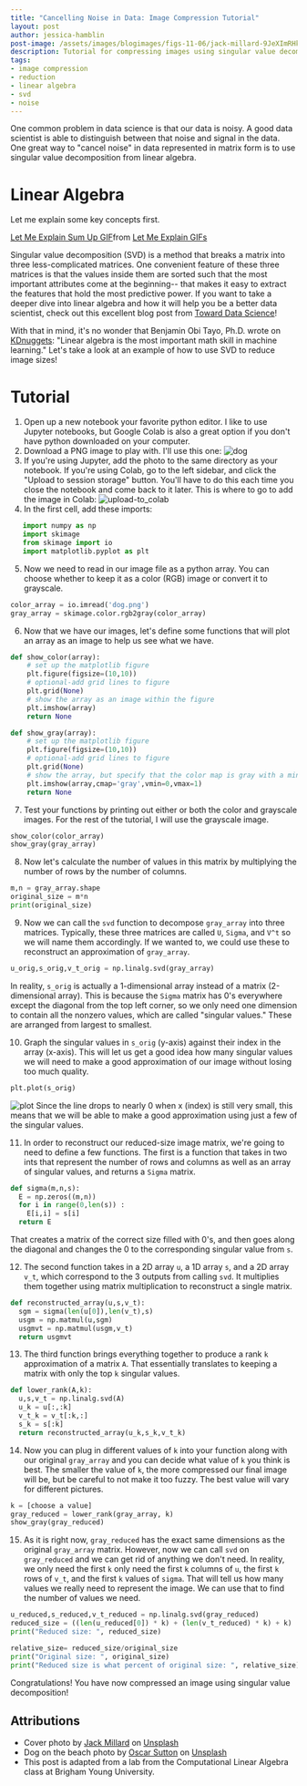 ```yaml
---
title: "Cancelling Noise in Data: Image Compression Tutorial"
layout: post
author: jessica-hamblin
post-image: /assets/images/blogimages/figs-11-06/jack-millard-9JeXImRHkl4-unsplash.jpg
description: Tutorial for compressing images using singular value decomposition.
tags:
- image compression
- reduction
- linear algebra
- svd
- noise
---
```


One common problem  in data science is that our data is noisy. A good data scientist
is able to distinguish between that noise and signal in the data. One great way
to "cancel noise" in data represented in matrix form is to use singular value decomposition
from linear algebra.

# Linear Algebra
Let me explain some key concepts first.
<div class="tenor-gif-embed" data-postid="8939664" data-share-method="host" data-aspect-ratio="1.86047" data-width="100%"><a href="https://tenor.com/view/let-me-explain-sum-up-too-much-i-just-cant-princess-bride-gif-8939664">Let Me Explain Sum Up GIF</a>from <a href="https://tenor.com/search/let+me+explain-gifs">Let Me Explain GIFs</a></div> <script type="text/javascript" async src="https://tenor.com/embed.js"></script>


Singular value decomposition (SVD) is a method that breaks a matrix into three less-complicated
matrices. One convenient feature of these three matrices is that the values inside them are
sorted such that the most important attributes come at the beginning-- that makes it easy to
extract the features that hold the most predictive power. If you want to take a deeper dive into
linear algebra and how it will help you be a better data scientist, check out this excellent blog post from
[Toward Data Science](https://towardsdatascience.com/understanding-singular-value-decomposition-and-its-application-in-data-science-388a54be95d)!

With that in mind, it's no wonder that Benjamin Obi Tayo, Ph.D. wrote on [KDnuggets](https://www.kdnuggets.com/2021/05/essential-linear-algebra-data-science-machine-learning.html):
"Linear algebra is the most important math skill in machine learning." Let's take a look at an example of how to use SVD to reduce image sizes!

# Tutorial
1. Open up a new notebook your favorite python editor. I like to use Jupyter notebooks, but Google Colab is also a great option if you
don't have python downloaded on your computer.
2. Download a PNG image to play with. I'll use this one:
![dog](/assets/images/blogimages/figs-11-06/oscar-sutton-yihlaRCCvd4-unsplash.png)
3. If you're using Jupyter, add the photo to the same directory as your notebook. If you're 
using Colab, go to the left sidebar, and click the "Upload to session storage" button. You'll have to do this each time you
close the notebook and come back to it later. This is where to go to add the image in Colab:
![upload-to_colab](/assets/images/blogimages/figs-11-06/colab_upload_img.PNG)
4. In the first cell, add these imports:
```python
   import numpy as np
   import skimage
   from skimage import io
   import matplotlib.pyplot as plt
   ```
5. Now we need to read in our image file as a python array. You can choose whether to keep it as a color (RGB) image
or convert it to grayscale.
```python
color_array = io.imread('dog.png')            
gray_array = skimage.color.rgb2gray(color_array)
```
6. Now that we have our images, let's define some functions that will plot an array as an image to help us see what we have.
```python
def show_color(array):
    # set up the matplotlib figure
    plt.figure(figsize=(10,10))
    # optional-add grid lines to figure
    plt.grid(None)
    # show the array as an image within the figure
    plt.imshow(array)
    return None
```
```python
def show_gray(array):
    # set up the matplotlib figure
    plt.figure(figsize=(10,10))
    # optional-add grid lines to figure
    plt.grid(None)
    # show the array, but specify that the color map is gray with a min val of 0 (white) and max of 1 (black)
    plt.imshow(array,cmap='gray',vmin=0,vmax=1)
    return None
```
7. Test your functions by printing out either or both the color and grayscale images. For the rest of the tutorial,
I will use the grayscale image.
```python
show_color(color_array)
show_gray(gray_array)  
```
8. Now let's calculate the number of values in this matrix by multiplying the number of rows by the number of columns.
```python
m,n = gray_array.shape
original_size = m*n
print(original_size)
```
9. Now we can call the `svd` function to decompose `gray_array` into three matrices. Typically, these three matrices are
called `U`, `Sigma`, and `V^t` so we will name them accordingly. If we wanted to, we could use these to reconstruct an
approximation of `gray_array`.
```python
u_orig,s_orig,v_t_orig = np.linalg.svd(gray_array)
```
In reality, `s_orig` is actually a 1-dimensional array instead of a matrix (2-dimensional array). This is because
the `Sigma` matrix has 0's everywhere except the diagonal from the top left corner, so we only need one dimension to
contain all the nonzero values, which are called "singular values." These are arranged from largest to smallest.

10. Graph the singular values in `s_orig` (y-axis) against their index in the array (x-axis). This will let us get a good idea how many
singular values we will need to make a good approximation of our image without losing too much quality.
```python
plt.plot(s_orig)
```
![plot](/assets/images/blogimages/figs-11-06/plot.PNG)
Since the line drops to nearly 0 when x (index) is still very small, this means that we will be able to make a good
approximation using just a few of the singular values.

11. In order to reconstruct our reduced-size image matrix, we're going to need to define a few functions.
The first is a function that takes in two ints that represent the number of rows and columns as well as an array of
singular values, and returns a `Sigma` matrix.
```python
def sigma(m,n,s):
  E = np.zeros((m,n))
  for i in range(0,len(s)) :
    E[i,i] = s[i]
  return E
```
That creates a matrix of the correct size filled with 0's, and then goes along the diagonal and changes the 0 to the
corresponding singular value from `s`.

12. The second function takes in a 2D array `u`, a 1D array `s`, and a 2D array `v_t`, which correspond to the 3 outputs 
from calling `svd`. It multiplies them together using matrix multiplication to reconstruct a single matrix.
```python
def reconstructed_array(u,s,v_t):
  sgm = sigma(len(u[0]),len(v_t),s)
  usgm = np.matmul(u,sgm)
  usgmvt = np.matmul(usgm,v_t)
  return usgmvt
```

13. The third function brings everything together to produce a rank `k` approximation of a matrix `A`. That essentially
translates to keeping a matrix with only the top `k` singular values.
```python
def lower_rank(A,k):
  u,s,v_t = np.linalg.svd(A)
  u_k = u[:,:k]
  v_t_k = v_t[:k,:]
  s_k = s[:k]
  return reconstructed_array(u_k,s_k,v_t_k)
```

14. Now you can plug in different values of `k` into your function along with our original `gray_array` and you can
decide what value of `k` you think is best. The smaller the value of `k`, the more compressed our final image will be,
but be careful to not make it too fuzzy. The best value will vary for different pictures.
```python
k = [choose a value]
gray_reduced = lower_rank(gray_array, k)
show_gray(gray_reduced)
```

15. As it is right now, `gray_reduced` has the exact same dimensions as the original `gray_array` matrix. However, now
we can call `svd` on `gray_reduced` and we can get rid of anything we don't need. In reality, we only need the first `k`
only need the first `k` columns of `u`, the first `k` rows of `v_t`, and the first `k` values of `sigma`. That will tell
us how many values we really need to represent the image. We can use that to find the number of values we need.
```python
u_reduced,s_reduced,v_t_reduced = np.linalg.svd(gray_reduced)
reduced_size = ((len(u_reduced[0]) * k) + (len(v_t_reduced) * k) + k)
print("Reduced size: ", reduced_size)

relative_size= reduced_size/original_size
print("Original size: ", original_size)
print("Reduced size is what percent of original size: ", relative_size)
```

Congratulations! You have now compressed an image using singular value decomposition!


## Attributions
* Cover photo by <a href="https://unsplash.com/@millarjb?utm_source=unsplash&utm_medium=referral&utm_content=creditCopyText">Jack Millard</a> on <a href="https://unsplash.com/s/photos/magnifying-glass?utm_source=unsplash&utm_medium=referral&utm_content=creditCopyText">Unsplash</a>
* Dog on the beach photo by <a href="https://unsplash.com/@o5ky?utm_source=unsplash&utm_medium=referral&utm_content=creditCopyText">Oscar Sutton</a> on <a href="https://unsplash.com/?utm_source=unsplash&utm_medium=referral&utm_content=creditCopyText">Unsplash</a>
* This post is adapted from a lab from the Computational Linear Algebra class at Brigham Young University.

